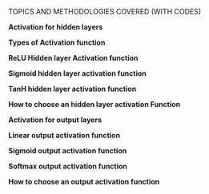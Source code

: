 TOPICS AND METHODOLOGIES COVERED (WITH CODES)

**Activation for hidden layers**

**Types of Activation function**

**ReLU Hidden layer Activation function**

**Sigmoid hidden layer activation function**

**TanH hidden layer activation function**

**How to choose an hidden layer activation Function**

**Activation for output layers**

**Linear output activation function**

**Sigmoid output activation function**

**Softmax output activation function**

**How to choose an output activation function**

